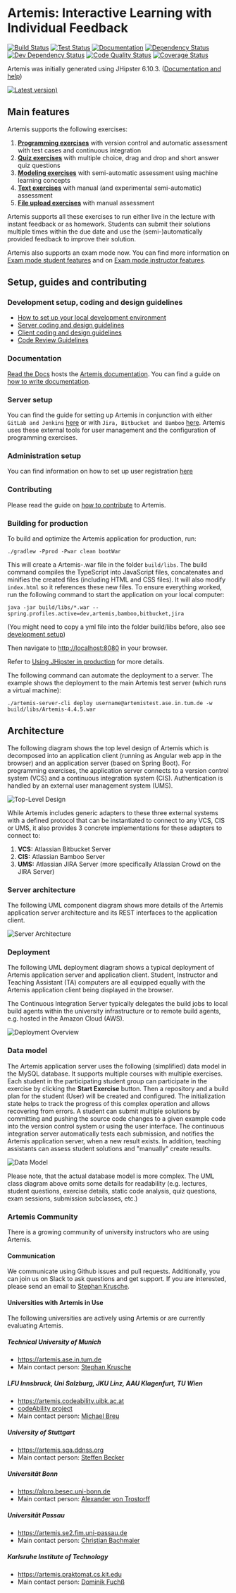 # Artemis: Interactive Learning with Individual Feedback 

[![Build Status](https://github.com/ls1intum/Artemis/workflows/Build/badge.svg)](https://github.com/ls1intum/Artemis/actions?query=branch%3Adevelop+workflow%3ABuild)
[![Test Status](https://github.com/ls1intum/Artemis/workflows/Test/badge.svg)](https://github.com/ls1intum/Artemis/actions?query=branch%3Adevelop+workflow%3ATest)
[![Documentation](https://github.com/ls1intum/Artemis/actions/workflows/docs.yml/badge.svg)](https://ls1intum.github.io/Artemis/)
[![Dependency Status](https://img.shields.io/david/ls1intum/Artemis)](package.json)
[![Dev Dependency Status](https://img.shields.io/david/dev/ls1intum/Artemis)](package.json)
[![Code Quality Status](https://app.codacy.com/project/badge/Grade/89860aea5fa74d998ec884f1a875ed0c)](https://www.codacy.com/gh/ls1intum/Artemis?utm_source=github.com&amp;utm_medium=referral&amp;utm_content=ls1intum/Artemis&amp;utm_campaign=Badge_Grade)
[![Coverage Status](https://app.codacy.com/project/badge/Coverage/89860aea5fa74d998ec884f1a875ed0c)](https://www.codacy.com/gh/ls1intum/Artemis?utm_source=github.com&utm_medium=referral&utm_content=ls1intum/Artemis&utm_campaign=Badge_Coverage)

Artemis was initially generated using JHipster 6.10.3. ([Documentation and help](http://www.jhipster.tech/documentation-archive/v6.10.3))

[![Latest version)](https://img.shields.io/github/v/tag/ls1intum/Artemis?label=%20Latest%20version&sort=semver)](https://github.com/ls1intum/Artemis/releases/latest)

## Main features
Artemis supports the following exercises:
1. **[Programming exercises](docs/user/exercises/programming.rst)** with version control and automatic assessment with test cases and continuous integration
2. **[Quiz exercises](docs/user/exercises/quiz.rst)** with multiple choice, drag and drop and short answer quiz questions
3. **[Modeling exercises](docs/user/exercises/modeling.rst)** with semi-automatic assessment using machine learning concepts
4. **[Text exercises](docs/user/exercises/textual.rst)** with manual (and experimental semi-automatic) assessment
5. **[File upload exercises](docs/user/exercises/file-upload.rst)** with manual assessment

Artemis supports all these exercises to run either live in the lecture with instant feedback or as homework. Students can submit their solutions multiple times within the due date and use the (semi-)automatically provided feedback to improve their solution.

Artemis also supports an exam mode now. You can find more information on [Exam mode student features](https://artemis.ase.in.tum.de/features/students) and on [Exam mode instructor features](https://artemis.ase.in.tum.de/features/instructors).

## Setup, guides and contributing

### Development setup, coding and design guidelines

* [How to set up your local development environment](docs/dev/setup.rst)
* [Server coding and design guidelines](docs/dev/guidelines/server.rst)
* [Client coding and design guidelines](docs/dev/guidelines/client.rst)
* [Code Review Guidelines](docs/dev/guidelines/code-review.rst)

### Documentation

[Read the Docs](https://readthedocs.org) hosts the [Artemis documentation](https://artemis-platform.readthedocs.io).
You can find a guide on [how to write documentation](docs/README.md).

### Server setup

You can find the guide for setting up Artemis in conjunction with either `GitLab and Jenkins` [here](docs/dev/setup/jenkins-gitlab.rst) or with `Jira, Bitbucket and Bamboo` [here](docs/dev/setup/bamboo-bitbucket-jira.rst).
Artemis uses these external tools for user management and the configuration of programming exercises.

### Administration setup

You can find information on how to set up user registration [here](docs/admin/registration.rst)

### Contributing 

Please read the guide on [how to contribute](/CONTRIBUTING.md) to Artemis.

### Building for production

To build and optimize the Artemis application for production, run:

```
./gradlew -Pprod -Pwar clean bootWar
```

This will create a Artemis-<version>.war file in the folder `build/libs`. The build command compiles the TypeScript into JavaScript files, concatenates and minifies the created files (including HTML and CSS files). It will also modify `index.html` so it references these new files. To ensure everything worked, run the following command to start the application on your local computer:

```
java -jar build/libs/*.war --spring.profiles.active=dev,artemis,bamboo,bitbucket,jira
```

(You might need to copy a yml file into the folder build/libs before, also see [development setup](/docs/dev/setup.rst))

Then navigate to [http://localhost:8080](http://localhost:8080) in your browser.

Refer to [Using JHipster in production](http://www.jhipster.tech/production) for more details.

The following command can automate the deployment to a server. The example shows the deployment to the main Artemis test server (which runs a virtual machine):

```
./artemis-server-cli deploy username@artemistest.ase.in.tum.de -w build/libs/Artemis-4.4.5.war
```

## Architecture

The following diagram shows the top level design of Artemis which is decomposed into an application client (running as Angular web app in the browser) and an application server (based on Spring Boot). For programming exercises, the application server connects to a version control system (VCS) and a continuous integration system (CIS). Authentication is handled by an external user management system (UMS).

![Top-Level Design](docs/dev/system-design/TopLevelDesign.png "Top-Level Design")

While Artemis includes generic adapters to these three external systems with a defined protocol that can be instantiated to connect to any VCS, CIS or UMS, it also provides 3 concrete implementations for these adapters to connect to:

1. **VCS:** Atlassian Bitbucket Server
2. **CIS:** Atlassian Bamboo Server
3. **UMS:** Atlassian JIRA Server (more specifically Atlassian Crowd on the JIRA Server)

### Server architecture

The following UML component diagram shows more details of the Artemis application server architecture and its REST interfaces to the application client.

![Server Architecture](docs/dev/system-design/ServerArchitecture.png "Server Architecture")

### Deployment

The following UML deployment diagram shows a typical deployment of Artemis application server and application client. Student, Instructor and Teaching Assistant (TA) computers are all equipped equally with the Artemis application client being displayed in the browser.

The Continuous Integration Server typically delegates the build jobs to local build agents within the university infrastructure or to remote build agents, e.g. hosted in the Amazon Cloud (AWS).

![Deployment Overview](docs/dev/system-design/DeploymentOverview.svg "Deployment Overview")

### Data model

The Artemis application server uses the following (simplified) data model in the MySQL database. It supports multiple courses with multiple exercises. Each student in the participating student group can participate in the exercise by clicking the **Start Exercise** button. 
Then a repository and a build plan for the student (User) will be created and configured. The initialization state helps to track the progress of this complex operation and allows recovering from errors. 
A student can submit multiple solutions by committing and pushing the source code changes to a given example code into the version control system or using the user interface. The continuous integration server automatically tests each submission, and notifies the Artemis application server, when a new result exists. 
In addition, teaching assistants can assess student solutions and "manually" create results.

![Data Model](docs/dev/system-design/DataModel.svg "Data Model")

Please note, that the actual database model is more complex. The UML class diagram above omits some details for readability (e.g. lectures, student questions, exercise details, static code analysis, quiz questions, exam sessions, submission subclasses, etc.)

### Artemis Community

There is a growing community of university instructors who are using Artemis.

#### Communication

We communicate using Github issues and pull requests. Additionally, you can join us on Slack to ask questions and get support. If you are interested, please send an email to [Stephan Krusche](mailto:krusche@in.tum.de).

#### Universities with Artemis in Use

The following universities are actively using Artemis or are currently evaluating Artemis.

##### Technical University of Munich

* https://artemis.ase.in.tum.de 
* Main contact person: [Stephan Krusche](mailto:krusche@in.tum.de)

##### LFU Innsbruck, Uni Salzburg, JKU Linz, AAU Klagenfurt, TU Wien

* https://artemis.codeability.uibk.ac.at
* [codeAbility project](https://codeability.uibk.ac.at)
* Main contact person: [Michael Breu](mailto:Michael.Breu@uibk.ac.at)

##### University of Stuttgart

* https://artemis.sqa.ddnss.org
* Main contact person: [Steffen Becker](mailto:steffen.becker@informatik.uni-stuttgart.de)

##### Universität Bonn

* https://alpro.besec.uni-bonn.de 
* Main contact person: [Alexander von Trostorff](mailto:s6alvont@uni-bonn.de)

##### Universität Passau

* https://artemis.se2.fim.uni-passau.de
* Main contact person: [Christian Bachmaier](mailto:bachmaier@fim.uni-passau.de)

##### Karlsruhe Institute of Technology

* https://artemis.praktomat.cs.kit.edu
* Main contact person: [Dominik Fuchß](mailto:dominik.fuchss@kit.edu)
